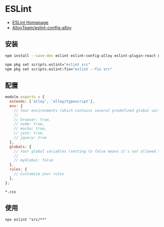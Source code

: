 # ESLint

- [ESLint Homepage](https://eslint.org/)
- [AlloyTeam/eslint-config-alloy](https://github.com/AlloyTeam/eslint-config-alloy)

## 安装

```bash npm2yarn
npm install --save-dev eslint eslint-config-alloy eslint-plugin-react @typescript-eslint/eslint-plugin @typescript-eslint/parser
```

```bash
npm pkg set scripts.eslint="eslint src"
npm pkg set scripts.eslint:fix="eslint --fix src"
```

## 配置

```js title=".eslintrc.js"
module.exports = {
  extends: ['alloy', 'alloy/typescript'],
  env: {
    // Your environments (which contains several predefined global variables)
    //
    // browser: true,
    // node: true,
    // mocha: true,
    // jest: true,
    // jquery: true
  },
  globals: {
    // Your global variables (setting to false means it's not allowed to be reassigned)
    //
    // myGlobal: false
  },
  rules: {
    // Customize your rules
  },
};
```

```ignore title=".eslintignore"
*.css
```

## 使用

```shell
npx eslint "src/**"
```
